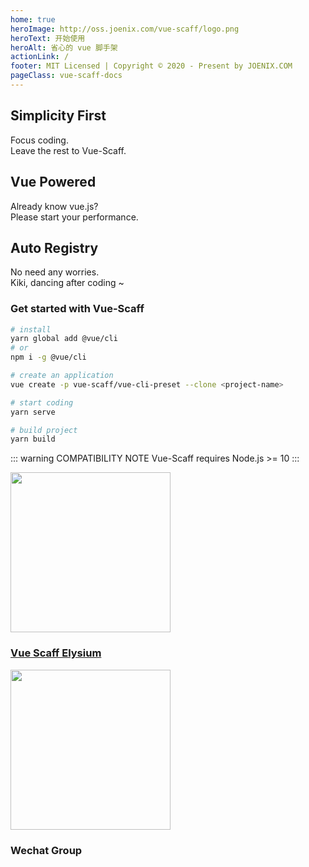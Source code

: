 ```yaml
---
home: true
heroImage: http://oss.joenix.com/vue-scaff/logo.png
heroText: 开始使用
heroAlt: 省心的 vue 脚手架
actionLink: /
footer: MIT Licensed | Copyright © 2020 - Present by JOENIX.COM
pageClass: vue-scaff-docs
---
```


<div class="features">
  <div class="feature">
    <h2>Simplicity First</h2>
    <p>Focus coding.<br />Leave the rest to Vue-Scaff.</p>
  </div>

  <div class="feature">
    <h2>Vue Powered</h2>
    <p>Already know vue.js? <br />Please start your performance.</p>
  </div>

  <div class="feature">
    <h2>Auto Registry</h2>
    <p>No need any worries.<br />Kiki, dancing after coding ~</p>
  </div>
</div>

### Get started with Vue-Scaff

```sh
# install
yarn global add @vue/cli
# or
npm i -g @vue/cli

# create an application
vue create -p vue-scaff/vue-cli-preset --clone <project-name>

# start coding
yarn serve

# build project
yarn build
```

::: warning COMPATIBILITY NOTE
Vue-Scaff requires Node.js >= 10
:::

<div class="friendship">
	<a target="_blank" href="https://discord.gg/xxu5V5C">
		<img width="256" height="256" src="http://oss.joenix.com/joenix.com/qr-elysium.png" />
		<h3>Vue Scaff Elysium</h3>
	</a>
	<span>
		<img width="256" height="256" src="http://oss.joenix.com/joenix.com/qr-group.png" />
		<h3>Wechat Group</h3>
	</span>
</div>
